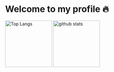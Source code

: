 # Welcome to my profile :fire:

<p align="left">
  <img alt="Top Langs" height="150px" src="https://github-readme-stats.vercel.app/api/top-langs/?username=hideki1217&layout=compact&theme=tokyonight"/>
  <img alt="github stats" height="150px" src="https://github-readme-stats.vercel.app/api?username=hideki1217&theme=tokyonight&show_icons=true"/>
</p>
<!--
**hideki1217/hideki1217** is a ✨ _special_ ✨ repository because its `README.md` (this file) appears on your GitHub profile.

Here are some ideas to get you started:

- 🔭 I’m currently working on ...
- 🌱 I’m currently learning ...
- 👯 I’m looking to collaborate on ...
- 🤔 I’m looking for help with ...
- 💬 Ask me about ...
- 📫 How to reach me: ...
- 😄 Pronouns: ...
- ⚡ Fun fact: ...
-->
